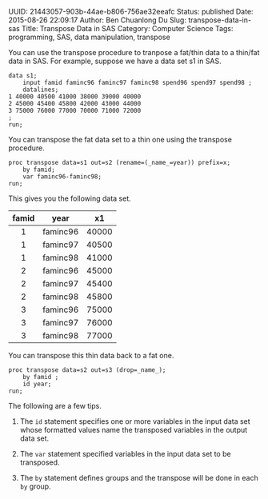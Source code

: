 UUID: 21443057-903b-44ae-b806-756ae32eeafc
Status: published
Date: 2015-08-26 22:09:17
Author: Ben Chuanlong Du
Slug: transpose-data-in-sas
Title: Transpose Data in SAS
Category: Computer Science
Tags: programming, SAS, data manipulation, transpose

You can use the transpose procedure to tranpose a fat/thin data to a thin/fat data in SAS.
For example, 
suppose we have a data set s1 in SAS.

```SAS
data s1; 
    input famid faminc96 faminc97 faminc98 spend96 spend97 spend98 ; 
    datalines; 
1 40000 40500 41000 38000 39000 40000 
2 45000 45400 45800 42000 43000 44000 
3 75000 76000 77000 70000 71000 72000 
; 
run;
```
You can transpose the fat data set to a thin one using the transpose procedure.

```SAS
proc transpose data=s1 out=s2 (rename=(_name_=year)) prefix=x;
    by famid;
    var faminc96-faminc98;
run;
```
This gives you the following data set.

|famid|year|x1|
|:-----:|:----:|:----:|
|1|faminc96|40000|
|1|faminc97|40500|
|1|faminc98|41000|
|2|faminc96|45000|
|2|faminc97|45400|
|2|faminc98|45800|
|3|faminc96|75000|
|3|faminc97|76000|
|3|faminc98|77000|

You can transpose this thin data back to a fat one. 
```SAS
proc transpose data=s2 out=s3 (drop=_name_);
    by famid ;
	id year;
run;
```
The following are a few tips.

1. The `id` statement specifies one or more variables in the input data set 
whose formatted values name the transposed variables in the output data set.

2. The `var` statement specified variables in the input data set to be transposed. 

3. The `by` statement defines groups and the transpose will be done in each `by` group.

